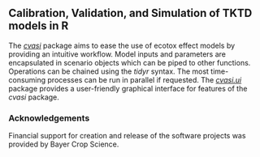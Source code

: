 ## Calibration, Validation, and Simulation of TKTD models in R

The [*cvasi*](https://github.com/cvasi-tktd/cvasi) package aims to ease the use of ecotox effect models by providing an intuitive workflow. Model inputs and parameters are encapsulated in scenario objects which can be piped to other functions. Operations can be chained using the *tidyr* syntax. The most time-consuming processes can be run in parallel if requested. The [*cvasi.ui*](https://github.com/cvasi-tktd/cvasi.ui) package provides a user-friendly graphical interface for features of the *cvasi* package.

### Acknowledgements
Financial support for creation and release of the software projects was provided by Bayer Crop Science.
